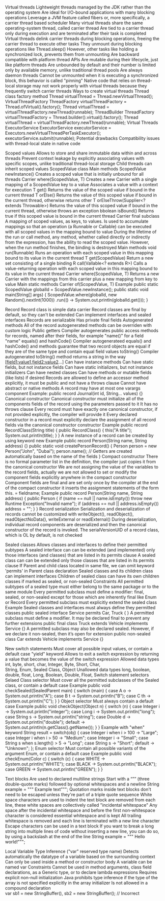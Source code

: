 Virtual threads
  Lightweight threads managed by the JDK rather than the operating system
  Are ideal for I/O-bound applications with many blocking operations
  Leverage a JVM feature called fibers or, more specifically, a carrier thread based scheduler
  Many virtual threads share the same operating-system thread,
    called carrier thread
  Are tied to a carrier thread only during execution and are terminated after their task is completed
  Virtual threads delink carrier threads during blocking operations, freeing the carrier thread to execute other tasks
     They unmount during blocking operations like Thread.sleep()
     However, other tasks like holding a synchronized lock, prevents them from unmounting
  Are backward compatible with platform thread APIs
  Are mutable during their lifecycle, just like platform threads
  Are unbounded by default and their number is limited only by available memory, unlike traditional thread pools
  Are always daemon threads
  Cannot be unmounted when it is executing a synchronized block, 
    this behavior is called "pinning"
  Native code that relies on thread-local storage may not work properly with virtual threads
    because they frequently switch carrier threads
  Ways to create virtual threads
    Thread class factory method
      Thread virtualThread = Thread.newVirtualThread();
    VirtualThreadFactory
      ThreadFactory virtualThreadFactory = Thread.ofVirtual().factory();
      Thread virtualThread = virtualThreadFactory.newThread(runnable);
    ThreadBuilder 
      ThreadFactory virtualThreadFactory = Thread.builder().virtual().factory();
      Thread virtualThread = virtualThreadFactory.newThread(runnable);
    Virtual Threads ExecutorService
      ExecutorService executorService = Executors.newVirtualThreadPerTaskExecutor();
      executorService.submit(runnable);
  Potential drawbacks
    Compatibility issues with thread-local state in native code

Scoped values
  Allows to store and share immutable data within and across threads
  Prevent context leakage by explicitly associating values with specific scopes, unlike traditional thread-local storage
  Child threads can inherit scoped values
  ScopedValue<T> class
    Main methods
      ScopedValue<T> newInstance()
        Creates a scoped value that is initially unbound for all threads
      Carrier where(ScopedValue<T>, T)
        Creates a new Carrier with a single mapping of a ScopedValue key to a value
        Associates a value with a context for execution
      T get()
        Returns the value of the scoped value if bound in the current thread
      T orElse()
        Returns the value of this scoped value if bound in the current thread, otherwise returns other
      T orElseThrow(Supplier<? extends Throwable>)
        Returns the value of this scoped value if bound in the current thread, otherwise throws an exception
      bbolean isBound()
        Returns true if this scoped value is bound in the current thread
  Carrier final subclass
    A mapping of scoped values, as keys, to values.
    Is used to accumulate mappings so that an operation (a Runnable or Callable) 
      can be executed with all scoped values in the mapping bound to value
    During the lifetime of the run or call method, any method, whether called directly or indirectly from the expression, 
      has the ability to read the scoped value. However, when the run method finishes, the binding is destroyed
    Main methods
      void run(Runnable)
        Runs an operation with each scoped value in this mapping bound to its value in the current thread
      T get(ScopedValue<T>)
        Return a new set consisting of a single binding
      R call(Vallable<? extends R>)
        Calls a value-returning operation with each scoped value in this mapping bound to its value in the current thread
      Carrier where(ScopedValue<T>, T)
        Returns a new Carrier with the mappings from this carrier plus a new mapping from key to value
    Main static methods
      Carrier of(ScopedValue<T>, T)
  Example 
    public static ScopedValue<Integer> globalId = ScopedValue.newInstance();
    public static void main(String[] args) {
        ScopedValue.where(globalId, new Random().nextInt(1000))
                .run(() -> System.out.println(globalId.get()));
    }
      
Record
  Record class is simple data carrier
  Record classes are final by default, so they can't be extended
  Can implement interfaces and sealed interfaces
  Records are serializable
  Has private final fields 
  Autogenerated methods
    All of the record autogenerated methods can be overriden with custom logic
    Public getters
      Compiler autogenerates public access methods for records, 
        named after their fields, for example "name()" for a field "name"
    equals() and hashCode()
      Compiler autogenerateed equals() and hashCode() and methods guarantee that
        two record objects are equal if they are of the same type and contain equal field values
    toString()
      Compiler autogenerated toString() method returns a string in the way
        <ClassName>[<field1:value1>,<field2:value2>...]
  Can have instance methods
  Can have static fields, but not instance fields
  Can have static initializers, but not instance initializers
  Can have nested classes
  Can have methods or mutable fields (like lists) if desired
  Records are allowed to define an accessor method explicitly, it must be public and not have a throws clause
  Cannot have abstract or native methods
  A record may have at most one varargs component
    Example: public record Journal(int id, String... values) {}
  Canonical constructor
    Canonical constructor must initialize all of the components fields of the record
      using the parameters passed to it
    It has no throws clause
    Every record must have exactly one canonical constructor,
      if not provided explicitly, the compiler will provide it
  Every declared constructor in a record must explicitly declare the assignment of all record fields via
    the canonical constructor constructor
      Example
        public  record RecordClass(String title) {
          public RecordClass() { 
            this("A title");
            System.out.println(title); 
          }
        }
  A new instance of a record can be created by using keyword new
    Example
      public record Person(String name, String address) {}
      public static void createPersonRecord() {
        Person person = new Person("John", "Dubai");
        person.name(); // Getters are created automatically based on the name of the fields
      }
  Compact constructor
    There is no formal parameter list in the definition, 
      the compiler just copies it from the canonical constructor
    We are not assigning the value of the variables to the record fields,
      actually we are not allowed to set or modify the component fields explicitly anywhere in the compact constructor
    Component fields are final and are set only once by the compiler at the end of the compact constructor
      it inserts the assignment statements of the form this.<fieldname> = fieldname;
    Example
      public record Person(String name, String address) {
        public Person {
          if (name == null || name.isEmpty()) throw new Runtime Exception("Invalid name");
          if (address == null || address.isEmpty()) address = "";
        }
      }
  Record serialization
  Serialization and deserialization of records cannot be customized with
    writeObject(), readObject(), readObjectNoData(), writeExternal or readExternal()
  During deserialization, individual record components are deserialized and then 
    the canonical constructor of the record is invoked.
    The serialVersionUID of a record class, which is OL by default, is not checked

Sealed classes
  Allows classes and interfaces to define their permitted subtypes
  A sealed interface can can be extended (and implemented) only those interfaces (and classes) that are listed in its permits clause
  A sealed class can can be extended only those classes that are listed in its permits clause
  If Parent and child class located in same file, we can omit keyword 'permits' in Parent class declaration
  Sealed classes and its children class can implement interfaces
  Children of sealed class can have its own children classes if marked as sealed, or non-sealed
  Constraints
    All permitted subtypes of a sealed type must either belong to the same package or to the same module
    Every permitted subclass must define a modifier: final, sealed, or non-sealed
      except for those which are inherently final like Enum or Record
    Every permitted subclass must explicitly extend the sealed class
  Example
    Sealed classes and interfaces must always define they permitted classes
      public sealed interface Service permits Car, Truck { }
    A permitted subclass must define a modifier. It may be declared final to prevent any further extensions
      public final class Truck extends Vehicle implements Service {}
    A permitted subclass may also be declared sealed. However, if we declare it non-sealed, then it’s open for extension
      public non-sealed class Car extends Vehicle implements Service {}
    

New switch statements
  Must cover all possible input values, or contain a default case
  "yield" keyword
    Allows to exit a switch expression by returning a value that becomes the value of the switch expression
  Allowed data types
    int, byte, short, char, 
    Integer, Byte, Short, Char,  
    String, Enum, Sealed Class, Object
  Unallowed data types
    long, boolean, double, float, Long, Boolean, Double, Float, 
  Switch statement selectors
    Selaed Class selector
      Must cover all the permitted subclasses of the Sealed class, or contain a default case
      Example
        public void checkSealed(SealedParent main) {
          switch (main) {
              case A o -> System.out.println("A");
              case B t -> System.out.println("B");
              case C th -> System.out.println("C");
          }
        }
    Object selector
      Must always contain a default case
      Example
        public void checkObject(Object n) {
          switch (n) {
              case Integer i -> System.out.println("integer");
              case Long i -> System.out.println("long");
              case String s -> System.out.println("string");
              case Double d -> System.out.println("double");
              default -> System.out.println(n.getClass().getName());
          }
        }
      Example with "when" keyword
        String result = switch(obj) {
          case Integer i when i > 100 -> "Large";
          case Integer i when i > 50 -> "Medium";
          case Integer i -> "Small";
          case String s when s.length() > 5 -> "Long";
          case String s -> "Short";
          default -> "Unknown";
        };
    Enum selector
      Must contain all possible variants of the argument Enum, or contain a default case
      Example 
        public void checkEnum(Color c) {
          switch (c) {
              case WHITE -> System.out.println("WHITE");
              case BLACK -> System.out.println("BLACK");
              case GREEN -> System.out.println("GREEN");
          }
        }

Text blocks
  Are used to declared multiline strings
  Start with a “”” (three double-quote marks) followed by optional whitespaces and a newline
    String example = """
      Example text""";
  Quotation marks inside text blocks don't need to be escaped unless they're part of a triple quote sequence
  White space characters are used to indent the text block are removed from each line,
    these white spaces are collectively called "incidental whitespace"
  Any space after the incidental whitespace and before the first non-whitespace character
    is considered essential whitespace and is kept
  All trailing whitespace is removed and each line is terminated with a new line character
  Escape characters can be used in a text block
  If you want to break a long string into multiple lines of code without inserting a new line,
    you can do so, by using a backslash at the end of the line
      String example = """
      Hello\
      world!""";

Local Variable Type Inference ("var" reserved type name)
  Detects automatically the datatype of a variable based on the surrounding context
  Can only be used inside a method or constructor body
  A variable can be named var
    Constraints
      Cannot be used in method arguments, class field declarations, as a Generic type, or to declare lambda expressions
      Requires explicit non-null initialization
      Java prohibits type inference if the type of the array is not specified explicitly in the array initializer
      Is not allowed in a compound declaration  
        var sb1 = new StringBuffer(), sb2 = new StringBuffer(); // Incorrect